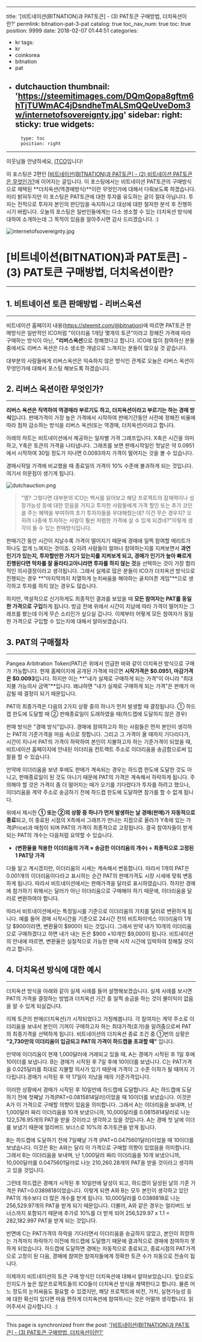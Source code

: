 
---
title: '[비트네이션(BITNATION)과 PAT토큰] - (3) PAT토큰 구매방법, 더치옥션이란?'
permlink: bitnation-pat-3-pat
catalog: true
toc_nav_num: true
toc: true
position: 9999
date: 2018-02-07 01:44:51
categories:
- kr
tags:
- kr
- coinkorea
- bitnation
- pat
- dutchauction
thumbnail: 'https://steemitimages.com/DQmQopa8gftm6hTjTUWmAC4jDsndheTmALSmQQeUveDom3w/internetofsovereignty.jpg'
sidebar:
    right:
        sticky: true
widgets:
    -
        type: toc
        position: right
---


이웃님들 안녕하세요, [ITCO](https://steemit.com/@donekim)입니다!

이 포스팅은 2편인 [[비트네이션(BITNATION)과 PAT토큰] - (2) 비트네이션 PAT토큰은 무엇인가?](https://steemit.com/bitnation/@donekim/bitnation-pat-2-pat)에 이어지는 글입니다. 이 포스팅에서는 비트네이션 PAT토큰의 구매방식으로 채택된 **더치옥션(역경매방식)**이란 무엇인가에 대해서 다뤄보도록 하겠습니다. 미리 밝혀두지만 이 포스팅은 PAT토큰에 대한 투자를 유도하는 글이 절대 아닙니다. 투자는 전적으로 투자자 본인의 판단임을 숙지하시고 대상에 대한 철저한 분석 후 진행하시기 바랍니다. 오늘의 포스팅은 일반인들에게는 다소 생소할 수 있는 더치옥션 방식에 대하여 소개하는데 그 목적이 있음을 알아주시면 감사 드리겠습니다. :)


![internetofsovereignty.jpg](https://steemitimages.com/DQmQopa8gftm6hTjTUWmAC4jDsndheTmALSmQQeUveDom3w/internetofsovereignty.jpg)

# [비트네이션(BITNATION)과 PAT토큰] - (3) PAT토큰 구매방법, 더치옥션이란?
***

## **1. 비트네이션 토큰 판매방법 - 리버스옥션**
***

비트네이션 홈페이지 내용(https://steemit.com/@bitnation)에 따르면  PAT토큰 판매방식은 
일반적인 ICO처럼 "이더리움 1개당 몇개의 토큰"이라고 정해진 가격에 따라 구매하는 방식이 아닌,
**"리버스옥션**으로 정해졌다고 합니다. ICO에 많이 참여하신 분들 중에서도 리버스 옥션은 다소 생소한 개념으로 느껴지는 분들이 많으실 것 같습니다.

대부분의 사람들에게 리버스옥션은 익숙하지 않은 방식인 관계로
오늘은 리버스 옥션이 무엇인가에 대해서 포스팅 해보도록 하겠습니다.


## **2. 리버스 옥션이란 무엇인가?**
***

**리버스 옥션은 직역하여 역경매라 부르기도 하고, 더치옥션이라고 부르기는 하는 경매 방식**입니다. 판매가격이 가장 높은 가격에서 시작하여 판매기간동안 사전에 정해진 비율에 따라 점차 감소하는 방식을 리버스 옥션(또는 역경매, 더치옥션)이라고 합니다.

아래의 차트는 비트네이션에서 제공하는 일자별 가격 그래프입니다.
X축은 시간을 의미하고, Y축은 토큰의 가격을 나타냅니다.
그래프를 보면 판매시작일인 첫날은 약 0.0951에서 시작하여
30일 정도가 지나면 0.0093까지 가격이 떨어지는 것을 볼 수 있습니다.

경매시작일 가격에 비교했을 때 종료일의 가격이 10% 수준에 불과하게 되는 것입니다.
여기서 의문점이 생기게 됩니다.

![dutchauction.png](https://steemitimages.com/DQmY2J1hKHZHxoNNsNDSMxYzmaCw1fuh8cPjkQcfsgcz9tb/dutchauction.png)

>"엥? 그렇다면 대부분의 ICO는 백서를 읽어보고 해당 프로젝트의 잠재력이나 성장가능성 등에 대한 믿음을 가지고 투자한 사람들에게 가격 할인 또는 추가 코인을 주는 혜택을 부여하여 초기 투자자들을 우대해줬는데? 이건 무슨 경우지? 오히려 나중에 투자하는 사람이 훨씬 저렴한 가격에 살 수 있게 되겠네?"이렇게 생각이 들 수 있는 판매방식입니다.

판매기간 동안 시간이 지날수록 가격이 떨어지기 때문에
경매에 일찍 참여할 메리트가 하나도 없게 느껴지는 것이죠.
오히려 사람들이 얼마나 참여하는지를 지켜보면서 **과연 인기가 있는지, 투자할만한 가치가 있는지를 지켜보게 되고, 경매가 인기가 높아 빠르게 진행된다면 막차를 잘 올라타고아니라면 투자를 하지 않는 것**을 선택하는 것이 가장 합리적인 의사결정이라고 생각됩니다. 그래서 실제로 많은 분들이 ICO가 더치옥션 방식으로 진행되는 경우 **"마지막까지 치열하게 눈치싸움을 해야하는 골치아픈 게임"**으로 생각하고 투자를 하지 않는 경우도 많습니다.

하지만, 역설적으로 신기하게도 최종적인 결과를 보았을 때 **모든 참여자는 PAT를 동일한 가격으로 구입**하게 됩니다. 방금 전에 위에서 시간이 지남에 따라 가격이 떨어지는 그래프를 봤는데 이게 무슨 소리인가 싶으실 겁니다. 이제부터 어떻게 모든 참여자가 동일한 가격으로 구입할 수 있는지에 대해서 알아보겠습니다.


## **3. PAT의 구매절차**
****

Pangea Arbitration Token(PAT)은 위에서 언급한 바와 같이 더치옥션 방식으로 구매가 가능합니다.
현재 홈페이지에 공개된 가격에 따르면 **시작가격은 $0.0951, 마감가격은 $0.0093**입니다.
하지만 이는 **"내가 실제로 구매하게 되는 가격"이 아니라 "최대지불 가능의사 금액"**입니다.
왜냐하면 "내가 실제로 구매하게 되는 가격"은 판매가 마감될 때 결정이 되기 때문입니다.

PAT의 최종가격은 다음의 2가지 상황 중의 하나가 먼저 발생할 때 결정됩니다.
① 하드캡 한도에 도달할 때
② 판매종료일이 도래하였을 때(하드캡에 도달하지 않은 경우)

판매 방식은 "경매 방식"입니다.
경매에 참여하고자 하는 사람들은 먼저 본인이 생각하는 PAT의 기준가격을 마음 속으로 정합니다.
그리고 그 가격이 올 때까지 기다리다가, 시간이 지나서 PAT의 가격이 하락하여 본인이 지불하고자 하는 기준가격이 되었을 때, 비트네이션 홈페이지에 안내된 이더리움 컨트랙트 주소로 이더리움을 송금함으로써 입찰을 할 수 있습니다.


만약에 이더리움을 보낸 후에도 판매가 계속되는 경우는 하드캡 한도에 도달한 것도 아니고, 판매종료일이 된 것도 아니기 때문에 PAT의 가격은 계속해서 하락하게 됩니다. 주의해야 할 것은 가격이 좀 더 떨어지는 때가 오기를 기다렸다가 투자를 하려고 했으나, 이더리움을 계약 주소로 송금하기 전에 하드캡 한도에 도달하면 참가를 할 수 없게 됩니다.


위에서 제시한 **① 또는 ②의 상황 중 하나가 먼저 발생하는 날 경매(판매)가 자동적으로 종료**되고, 이 종료된 시점의 X측에서 그래프가 만나는 지점으로 올라가 Y축에 있는 가격(Price)과 매칭이 되며 PAT의 가격이 최종적으로 고정됩니다. 결국 참여자들이 받게 되는 PAT의 개수는 다음처럼 요약할 수 있습니다.

- **(변환율을 적용한 이더리움의 가격 × 송금한 이더리움의 개수) ÷ 최종적으로 고정된 1 PAT당 가격**


다들 알고 계시겠지만, 이더리움의 시세는 계속해서 변동합니다. 따라서 1개의 PAT은 0.001개의 이더리움이다라고 표시하는 순간 PAT의 판매가격도 시장 시세에 맞춰 변동하게 됩니다. 따라서 비트네이션에서는 판매가격을 달러로 표시하였습니다. 하지만 경매에 참가하기 위해서는 달러가 아닌 이더리움으로 구매해야 하기 때문에, 이더리움을 달러로 변환하여야 합니다. 

따라서 비트네이션에서는 특정일시를 기준으로 이더리움의 가치를 달러로 변환하게 됩니다. 예를 들어 경매 시작시간을 기준으로 24시간 전의 비트파이넥스 이더리움이 1개당 $900이라면, 변환율이 $900이 되는 것입니다. 그래서 만약 내가 10개의 이더리움으로 구매하겠다고 하면 내가 내는 돈은 $900 ×10개인 $9,000이 됩니다. 비트네이션의 안내에 따르면, 변환율은 실질적으로 가능한 판매 시작 시간에 임박하여 정해질 것이라고 합니다.

## **4. 더치옥션 방식에 대한 예시**
****

더치옥션 방식을 아래와 같이 실제 사례를 들어 설명해보겠습니다. 실제 사례를 보시면 PAT의 가격을 결정하는 방법과 더치옥션 기간 중 일찍 송금을 하는 것이 불이익이 없음을 알 수 있게 되실겁니다. 

이제 토큰의 판매(더치옥션)가 시작되었다고 가정해봅니다. 각 참여자는 계약 주소로 이더리움을 보내서 본인이 기꺼이 구매하고자 하는 최대가격(호가)을 알려줌으로써 PAT의 최종가격을 선택하게 됩니다. 
비트네이션의 더치옥션 종료 조건 중 ①번의 상황은 **"2,730만의 이더리움이 입금되고 PAT의 가격이 하드캡을 초과할 때"** 입니다.


만약에 이더리움이 현재 1,000달러에 거래되고 있을 때,
A는 경매가 시작된 후 1일 후에 10이더를 보냅니다.
B는 경매가 시작된 후 7일 후에 10이더를 보냅니다.
C는 PAT가격을 0.025달러를 최대로 지불할 의사가 있기 때문에 가격이 그 수준 이하가 될 때까지 기다립니다.경매가 시작된 후 약 17일이 지났을 때의 기준가격입니다.


이러한 상황에서 경매가 시작된 후 10일만에 하드캡에 도달합니다.
A는 하드캡에 도달하기 전에 첫째날 가격(PAT=0.0815814달러)이었을 때 10이더를 보냈습니다.
이것은 A가 이 가격으로 구매할 의향이 있음을 의미합니다.
그래서 A는 이더리움을 보내며, 난 1,000달러 짜리 이더리움을 10개 보냈으니까,
10,000달러를 0.0815814달러로 나눈 122,576.95개의 PAT을 받을 것이라고 생각하고 있을 것입니다. A는 경매 첫 날에 이더를 보냈기 때문에 얼리버드 보너스로 10%의 추가토큰을 받게 됩니다.


B는 하드캡에 도달하기 전에 7일째날 가격 (PAT=0.0475601달러)이었을 때 10이더를 보냈습니다.
이것은 B는 A와는 달리 이 가격으로 구매할 의향이 있었음을 의미합니다.
그래서 B는 이더리움을 보내며, 난 1,000달러 짜리 이더리움을 10개 보냈으니까,
10,000달러를 0.0475601달러로 나눈 210,260.28개의 PAT을 받을 것이라고 생각하고 있을 것입니다.


그런데 하드캡은 경매가 시작된 후 10일만에 달성이 되고,
하드캡이 달성된 날의 기준 가격은 PAT=0.0389818이었습니다.
이렇게 되면 A와 B는 모두 본인이 생각하고 있던 PAT의 개수보다 더 많은 개수를 받게 됩니다.
10,000달러를 0.0389818로 나눈 256,529.97개의 PAT을 받게 되기 때문입니다.
더불어, A와 같은 경우는 얼리버드 보너스까지 포함되기 때문에 추가로 10%를 더 받게 되어
256,529.97 x 1.1 = 282,182.997 PAT을 받게 되는 것입니다.


반면에 C는 PAT가격의 하락을 기다리면서 이더리움을 송금하지 않았고,
본인이 희망하는 가격까지 하락하기 이전에 하드캡에 도달했기 때문에 결과적으로 경매에 참여하지 못하게 되었습니다. 하드캡에 도달하면 경매는 자동적으로 종료되고, 종료시점의 PAT가격으로 고정이 된 다음, 경매에 참여한 참여자들에게 정확한 토큰 수가 자동으로 전송이 됩니다.


이제까지 비트네이션의 토큰 구매 방식인 더치옥션에 대해서 알아보았습니다.
앞으로도 인지도가 높은 많은프로젝트들의 ICO들이 더치옥션 방식을 채택한다고 합니다.
물론 어느 정도의 눈치싸움도 필요할 수 있겠지만,
해당 프로젝트에 비전, 가치, 실현가능성 등에 대한 확신이 있다면
마음 편하게 더치옥션에 참여하시는 것은 어떨까 생각합니다.
읽어주셔서 감사합니다. :)

- - -

This page is synchronized from the post: ['[비트네이션(BITNATION)과 PAT토큰] - (3) PAT토큰 구매방법, 더치옥션이란?'](https://steemit.com/@donekim/bitnation-pat-3-pat)
